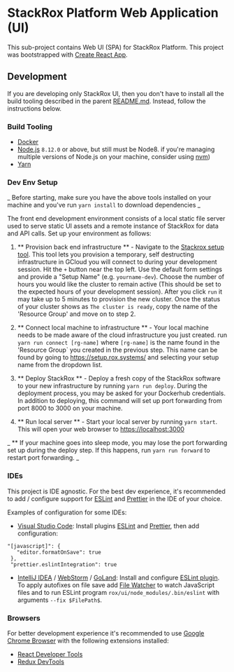 # StackRox Platform Web Application (UI)

This sub-project contains Web UI (SPA) for StackRox Platform.
This project was bootstrapped with [Create React App](https://github.com/facebookincubator/create-react-app).

## Development

If you are developing only StackRox UI, then you don't have to install all the
build tooling described in the parent [README.md](../README.md). Instead, follow
the instructions below.

### Build Tooling

* [Docker](https://www.docker.com/)
* [Node.js](https://nodejs.org/en/) `8.12.0` or above, but still must be Node8.
if you're managing multiple versions of Node.js on your machine, consider using [nvm](https://github.com/creationix/nvm))
* [Yarn](https://yarnpkg.com/en/)

### Dev Env Setup

_ Before starting, make sure you have the above tools installed on your machine and you've run `yarn install` to download dependencies _

The front end development environment consists of a local static file server used to serve static UI assets and a remote instance of StackRox for data and API calls. Set up your environment as follows:

1. ** Provision back end infrastructure ** - Navigate to the [Stackrox setup tool](https://setup.rox.systems/). This tool lets you provision a temporary, self destructing infrastructure in GCloud you will connect to during your development session. Hit the `+` button near the top left. Use the default form settings and provide a "Setup Name" (e.g. `yourname-dev`). Choose the number of hours you would like the cluster to remain active (This should be set to the expected hours of your development session). After you click `run` it may take up to 5 minutes to provision the new cluster. Once the status of your cluster shows as `The cluster is ready`, copy the name of the 'Resource Group' and move on to step 2.  

2. ** Connect local machine to infrastructure ** - Your local machine needs to be made aware of the cloud infrastructure you just created. run `yarn run connect [rg-name]` where `[rg-name]` is the name found in the 'Resource Group` you created in the previous step. This name can be found by going to  https://setup.rox.systems/ and selecting your setup name from the dropdown list.

3. ** Deploy StackRox ** - Deploy a fresh copy of the StackRox software to your new infrastructure by running `yarn run deploy`. During the deployment process, you may be asked for your Dockerhub credentials. In addition to deploying, this command will set up port forwarding from port 8000 to 3000 on your machine.

4. ** Run local server ** - Start your local server by running `yarn start`. This will open your web browser to [https://localhost:3000](https://localhost:3000)

_ ** If your machine goes into sleep mode, you may lose the port forwarding set up during the deploy step. If this happens, run `yarn run forward` to restart port forwarding. _



### IDEs

This project is IDE agnostic. For the best dev experience, it's recommended to
add / configure support for [ESLint](https://eslint.org/) and [Prettier](https://prettier.io/)
in the IDE of your choice.

Examples of configuration for some IDEs:

* [Visual Studio Code](https://code.visualstudio.com/): Install plugins [ESLint](https://marketplace.visualstudio.com/items?itemName=dbaeumer.vscode-eslint) and [Prettier](https://marketplace.visualstudio.com/items?itemName=esbenp.prettier-vscode),
then add configuration:

 ```
 "[javascript]": {
    "editor.formatOnSave": true
  },
  "prettier.eslintIntegration": true
```

* [IntelliJ IDEA](https://www.jetbrains.com/idea/) / [WebStorm](https://www.jetbrains.com/webstorm/) / [GoLand](https://www.jetbrains.com/go/): Install and configure [ESLint plugin](https://plugins.jetbrains.com/plugin/7494-eslint). To apply autofixes on file save add [File Watcher](https://www.jetbrains.com/help/idea/using-file-watchers.html) to watch JavaScript files and to run ESLint program `rox/ui/node_modules/.bin/eslint` with arguments `--fix $FilePath$`.

### Browsers

For better development experience it's recommended to use [Google Chrome Browser](https://www.google.com/chrome/) with the following extensions installed:

* [React Developer Tools](https://chrome.google.com/webstore/detail/react-developer-tools/fmkadmapgofadopljbjfkapdkoienihi?hl=en)
* [Redux DevTools](https://chrome.google.com/webstore/detail/redux-devtools/lmhkpmbekcpmknklioeibfkpmmfibljd?hl=en)

